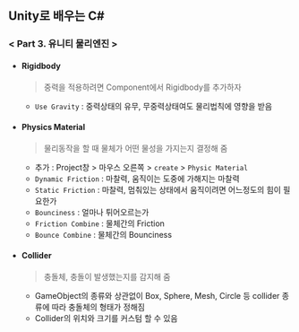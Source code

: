 ## Unity로 배우는 C#

### < Part 3. 유니티 물리엔진 >

- #### Rigidbody

  > 중력을 적용하려면 Component에서 Rigidbody를 추가하자

  - `Use Gravity` : 중력상태의 유무, 무중력상태여도 물리법칙에 영향을 받음

- #### Physics Material

  > 물리동작을 할 때 물체가 어떤 물성을 가지는지 결정해 줌

  - 추가 : Project창 > 마우스 오른쪽 > `create` > `Physic Material`
  - `Dynamic Friction` : 마찰력, 움직이는 도중에 가해지는 마찰력
  - `Static Friction` : 마찰력, 멈춰있는 상태에서 움직이려면 어느정도의 힘이 필요한가
  - `Bounciness` : 얼마나 튀어오르는가
  - `Friction Combine` : 물체간의 Friction
  - `Bounce Combine` : 물체간의 Bounciness

- #### Collider
  > 충돌체, 충돌이 발생했는지를 감지해 줌

  - GameObject의 종류와 상관없이 Box, Sphere, Mesh, Circle 등 collider 종류에 따라 충돌체의 형태가 정해짐
  - Collider의 위치와 크기를 커스텀 할 수 있음